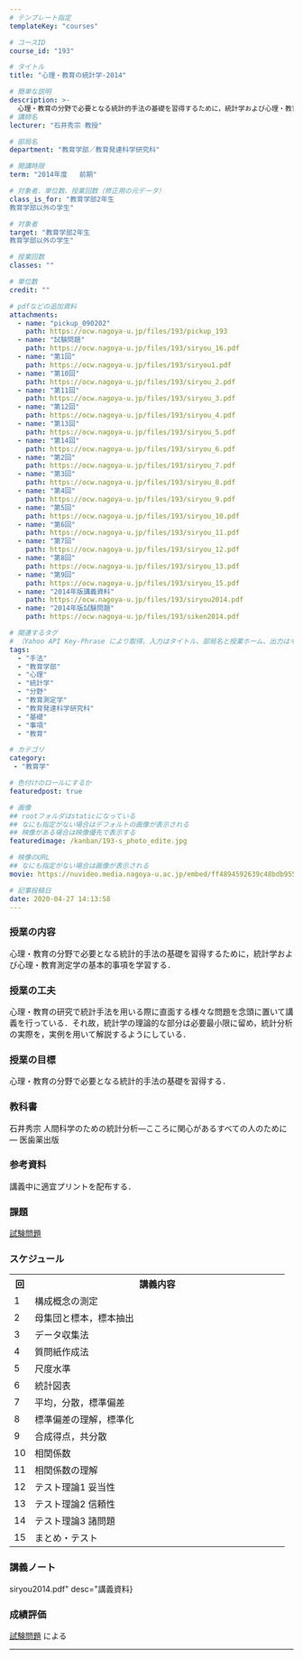 ```yaml
---
# テンプレート指定
templateKey: "courses"

# コースID
course_id: "193"

# タイトル
title: "心理・教育の統計学-2014"

# 簡単な説明
description: >-
  心理・教育の分野で必要となる統計的手法の基礎を習得するために，統計学および心理・教育測定学の基本的事項を学習する． ....
# 講師名
lecturer: "石井秀宗 教授"

# 部局名
department: "教育学部／教育発達科学研究科"

# 開講時限
term: "2014年度	前期"

# 対象者、単位数、授業回数（修正用の元データ）
class_is_for: "教育学部2年生
教育学部以外の学生"

# 対象者
target: "教育学部2年生
教育学部以外の学生"

# 授業回数
classes: ""

# 単位数
credit: ""

# pdfなどの追加資料
attachments:
  - name: "pickup_090202" 
    path: https://ocw.nagoya-u.jp/files/193/pickup_193
  - name: "試験問題" 
    path: https://ocw.nagoya-u.jp/files/193/siryou_16.pdf
  - name: "第1回" 
    path: https://ocw.nagoya-u.jp/files/193/siryou1.pdf
  - name: "第10回" 
    path: https://ocw.nagoya-u.jp/files/193/siryou_2.pdf
  - name: "第11回" 
    path: https://ocw.nagoya-u.jp/files/193/siryou_3.pdf
  - name: "第12回" 
    path: https://ocw.nagoya-u.jp/files/193/siryou_4.pdf
  - name: "第13回" 
    path: https://ocw.nagoya-u.jp/files/193/siryou_5.pdf
  - name: "第14回" 
    path: https://ocw.nagoya-u.jp/files/193/siryou_6.pdf
  - name: "第2回" 
    path: https://ocw.nagoya-u.jp/files/193/siryou_7.pdf
  - name: "第3回" 
    path: https://ocw.nagoya-u.jp/files/193/siryou_8.pdf
  - name: "第4回" 
    path: https://ocw.nagoya-u.jp/files/193/siryou_9.pdf
  - name: "第5回" 
    path: https://ocw.nagoya-u.jp/files/193/siryou_10.pdf
  - name: "第6回" 
    path: https://ocw.nagoya-u.jp/files/193/siryou_11.pdf
  - name: "第7回" 
    path: https://ocw.nagoya-u.jp/files/193/siryou_12.pdf
  - name: "第8回" 
    path: https://ocw.nagoya-u.jp/files/193/siryou_13.pdf
  - name: "第9回" 
    path: https://ocw.nagoya-u.jp/files/193/siryou_15.pdf
  - name: "2014年版講義資料" 
    path: https://ocw.nagoya-u.jp/files/193/siryou2014.pdf
  - name: "2014年版試験問題" 
    path: https://ocw.nagoya-u.jp/files/193/siken2014.pdf

# 関連するタグ
# （Yahoo API Key-Phrase により取得。入力はタイトル、部局名と授業ホーム、出力はキーフレーズ（tags））
tags:
  - "手法"
  - "教育学部"
  - "心理"
  - "統計学"
  - "分野"
  - "教育測定学"
  - "教育発達科学研究科"
  - "基礎"
  - "事項"
  - "教育"

# カテゴリ
category:
 - "教育学"

# 色付けのロールにするか
featuredpost: true

# 画像
## rootフォルダはstaticになっている
## なにも指定がない場合はデフォルトの画像が表示される
## 映像がある場合は映像優先で表示する
featuredimage: /kanban/193-s_photo_edite.jpg

# 映像のURL
## なにも指定がない場合は画像が表示される
movie: https://nuvideo.media.nagoya-u.ac.jp/embed/ff4894592639c48bdb9552f90c2f40327d9bf3f4

# 記事投稿日
date: 2020-04-27 14:13:58
---
```


### 授業の内容

心理・教育の分野で必要となる統計的手法の基礎を習得するために，統計学および心理・教育測定学の基本的事項を学習する．


### 授業の工夫

心理・教育の研究で統計手法を用いる際に直面する様々な問題を念頭に置いて講義を行っている．それ故，統計学の理論的な部分は必要最小限に留め，統計分析の実際を，実例を用いて解説するようにしている．







### 授業の目標

心理・教育の分野で必要となる統計的手法の基礎を習得する．

### 教科書

石井秀宗 人間科学のための統計分析—こころに関心があるすべての人のために— 医歯薬出版

### 参考資料

講義中に適宜プリントを配布する．

### 課題

[試験問題](https://ocw.nagoya-u.jp/files/193/siken2014.pdf) 


<h3>スケジュール</h3>
<table class="basic" width="455">
<tr>
<th width="20" class="center">回</th>
<th width="435" class="center">講義内容</th>
</tr>
<tr>
<td width="20" class="center">1</td>
<td width="435">構成概念の測定</td>
</tr>
<tr>
<td width="20" class="center">2</td>
<td width="435">母集団と標本，標本抽出</td>
</tr>
<tr>
<td width="20" class="center">3</td>
<td width="435">データ収集法</td>
</tr>
<tr>
<td width="20" class="center">4</td>
<td width="435">質問紙作成法</td>
</tr>
<tr>
<td width="20" class="center">5</td>
<td width="435">尺度水準</td>
</tr>
<tr>
<td width="20" class="center">6</td>
<td width="435">統計図表</td>
</tr>
<tr>
<td width="20" class="center">7</td>
<td width="435">平均，分散，標準偏差</td>
</tr>
<tr>
<td width="20" class="center">8</td>
<td width="435">標準偏差の理解，標準化</td>
</tr>
<tr>
<td width="20" class="center">9</td>
<td width="435">合成得点，共分散</td>
</tr>
<tr>
<td width="20" class="center">10</td>
<td width="435">相関係数</td>
</tr>
<tr>
<td width="20" class="center">11</td>
<td width="435">相関係数の理解</td>
</tr>
<tr>
<td width="20" class="center">12</td>
<td width="435">テスト理論1 妥当性</td>
</tr>
<tr>
<td width="20" class="center">13</td>
<td width="435">テスト理論2 信頼性</td>
</tr>
<tr>
<td width="20" class="center">14</td>
<td width="435">テスト理論3 諸問題 </td>
</tr>
<tr>
<td width="20" class="center">15</td>
<td width="435">まとめ・テスト</td>
</tr>
</table>


### 講義ノート

[](https://ocw.nagoya-u.jp/files/193/siryou2014.pdf) siryou2014.pdf" desc="講義資料}






### 成績評価

[試験問題](https://ocw.nagoya-u.jp/files/193/siken2014.pdf) による





-----